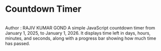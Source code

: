 # Countdown Timer
<br>
Author : RAJIV KUMAR GOND
A simple JavaScript countdown timer from January 1, 2025, to January 1, 2026.  
It displays time left in days, hours, minutes, and seconds, along with a progress bar showing how much time has passed.
